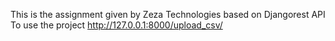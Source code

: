This is the assignment given by Zeza Technologies based on Djangorest API 
 To use the project http://127.0.0.1:8000/upload_csv/
